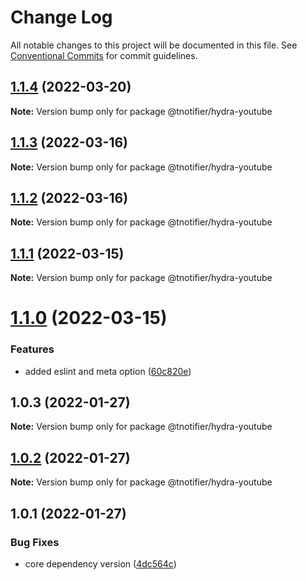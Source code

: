 # Change Log

All notable changes to this project will be documented in this file.
See [Conventional Commits](https://conventionalcommits.org) for commit guidelines.

## [1.1.4](https://github.com/tnotifier/hydra/compare/@tnotifier/hydra-youtube@1.1.3...@tnotifier/hydra-youtube@1.1.4) (2022-03-20)

**Note:** Version bump only for package @tnotifier/hydra-youtube





## [1.1.3](https://github.com/tnotifier/hydra/compare/@tnotifier/hydra-youtube@1.1.2...@tnotifier/hydra-youtube@1.1.3) (2022-03-16)

**Note:** Version bump only for package @tnotifier/hydra-youtube





## [1.1.2](https://github.com/tnotifier/hydra/compare/@tnotifier/hydra-youtube@1.1.1...@tnotifier/hydra-youtube@1.1.2) (2022-03-16)

**Note:** Version bump only for package @tnotifier/hydra-youtube





## [1.1.1](https://github.com/tnotifier/hydra/compare/@tnotifier/hydra-youtube@1.1.0...@tnotifier/hydra-youtube@1.1.1) (2022-03-15)

**Note:** Version bump only for package @tnotifier/hydra-youtube





# [1.1.0](https://github.com/tnotifier/hydra/compare/@tnotifier/hydra-youtube@1.0.3...@tnotifier/hydra-youtube@1.1.0) (2022-03-15)


### Features

* added eslint and meta option ([60c820e](https://github.com/tnotifier/hydra/commit/60c820e6c53250cdf3d35925a269e2142e2e89cf))





## 1.0.3 (2022-01-27)

**Note:** Version bump only for package @tnotifier/hydra-youtube





## [1.0.2](https://github.com/tnotifier/hydra/compare/@tnotifier/hydra-youtube@1.0.1...@tnotifier/hydra-youtube@1.0.2) (2022-01-27)

**Note:** Version bump only for package @tnotifier/hydra-youtube





## 1.0.1 (2022-01-27)


### Bug Fixes

* core dependency version ([4dc564c](https://github.com/tnotifier/hydra/commit/4dc564cbff42c3780f0b32d1867a7dce97b27a28))
